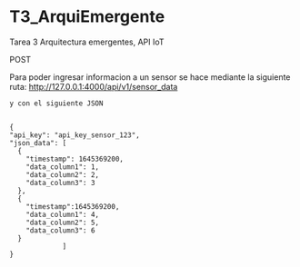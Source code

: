 # T3_ArquiEmergente
 Tarea 3 Arquitectura emergentes, API IoT

POST
    
Para poder ingresar informacion a un sensor se hace mediante la siguiente ruta: 
    http://127.0.0.1:4000/api/v1/sensor_data

    y con el siguiente JSON 

    
    {
    "api_key": "api_key_sensor_123",
    "json_data": [
      {
        "timestamp": 1645369200,
        "data_column1": 1,
        "data_column2": 2,
        "data_column3": 3
      },
      {
        "timestamp":1645369200,
        "data_column1": 4,
        "data_column2": 5,
        "data_column3": 6
      }
                 ]
    }